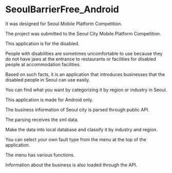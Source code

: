 # SeoulBarrierFree_Android
 It was designed for Seoul Mobile Platform Competition.



The project was submitted to the Seoul City Mobile Platform Competition.

This application is for the disabled.

People with disabilities are sometimes uncomfortable to use because they do not have jaws at the entrance to restaurants or facilities for disabled people at accommodation facilities.

Based on such facts, it is an application that introduces businesses that the disabled people in Seoul can use easily.

You can find what you want by categorizing it by region or industry in Seoul.










This application is made for Android only.

The business information of Seoul city is parsed through public API.

The parsing receives the xml data.

Make the data into local database and classify it by industry and region.

You can select your own fault type from the menu at the top of the application.

The menu has various functions.

Information about the business is also loaded through the API.






